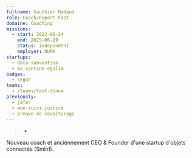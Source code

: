 ```yaml
---
fullname: Gauthier Nadaud
role: Coach/Expert Fast
domaine: Coaching
missions:
  - start: 2022-06-24
    end: 2025-06-29
    status: independent
    employer: NUMA
startups:
  - data-subvention
  - ma-cantine-egalim
badges:
  - segur
teams:
  - /teams/fast-dinum
previously:
  - jafer
  - mon-suivi-justice
  - preuve-de-covoiturage
---
```

>-
  Nouveau coach et anciennement CEO & Founder d'une startup d'objets connectés
  (Smiirl).
